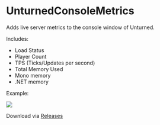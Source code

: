 # UnturnedConsoleMetrics
Adds live server metrics to the console window of Unturned. 

Includes:
* Load Status
* Player Count
* TPS (Ticks/Updates per second)
* Total Memory Used
* Mono memory
* .NET memory

Example:

<img src="https://cdn.discordapp.com/attachments/602753672266383391/848912250684833812/unknown.png">


Download via <a href="https://github.com/ShimmyMySherbet/UnturnedConsoleMetrics/releases/">Releases</a>
